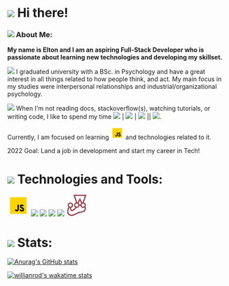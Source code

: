  # <img src="https://img.icons8.com/emoji/48/000000/waving-hand-emoji.png"/> Hi there!

### <img src="https://img.icons8.com/external-outline-juicy-fish/40/000000/external-self-human-figures-outline-outline-juicy-fish.png"/> About Me:
**My name is Elton and I am an aspiring Full-Stack Developer who is passionate about learning new technologies and developing my skillset.**

<img src="https://img.icons8.com/external-flaticons-flat-flat-icons/40/000000/external-psychology-market-research-flaticons-flat-flat-icons.png"/> I graduated university with a BSc. in Psychology and have a great interest in all things related to how people think, and act. My main focus in my studies were interpersonal relationships and industrial/organizational psychology. 

<img src="https://img.icons8.com/plasticine/50/000000/reading.png"/> When I'm not reading docs, stackoverflow(s), watching tutorials, or writing code, I like to spend my time <img src="https://img.icons8.com/external-kosonicon-flat-kosonicon/40/000000/external-cycling-hobbies-kosonicon-flat-kosonicon.png"/> | <img src="https://img.icons8.com/color/40/000000/climber.png"/> | <img src="https://img.icons8.com/external-flatart-icons-outline-flatarticons/40/000000/external-reading-school-and-learning-flatart-icons-outline-flatarticons.png"/> || <img src="https://img.icons8.com/emoji/40/000000/video-game-emoji.png"/>. 

Currently, I am focused on learning <img src="https://github.com/eltonbautista/eltonbautista/blob/main/icons8-javascript.gif" width="30px" height="30px" /> and technologies related to it.

2022 Goal: Land a job in development and start my career in Tech!

# <img src="https://img.icons8.com/clouds/80/000000/technology.png"/> Technologies and Tools:
<img src="https://github.com/eltonbautista/eltonbautista/blob/main/icons8-javascript.gif" width="50px" height="50px" /> <img src="https://img.icons8.com/color/50/000000/css3.png"/> <img src="https://img.icons8.com/color/50/000000/html-5--v1.png"/> <img src="https://img.icons8.com/officel/50/000000/react.png"/> <img src="https://img.icons8.com/color/50/000000/npm.png"/> <img src="https://github.com/eltonbautista/eltonbautista/blob/main/jest-icon.png" width="50px" height="50px" />

# <img src="https://img.icons8.com/external-itim2101-lineal-color-itim2101/50/000000/external-statistics-network-technology-itim2101-lineal-color-itim2101.png"/> Stats:


[![Anurag's GitHub stats](https://github-readme-stats.vercel.app/api?username=eltonbautista&show_icons=true&theme=radical)](https://github.com/anuraghazra/github-readme-stats)


[![willianrod's wakatime stats](https://github-readme-stats.vercel.app/api/wakatime?username=eltonbautista&v=2)](https://github.com/anuraghazra/github-readme-stats)


















